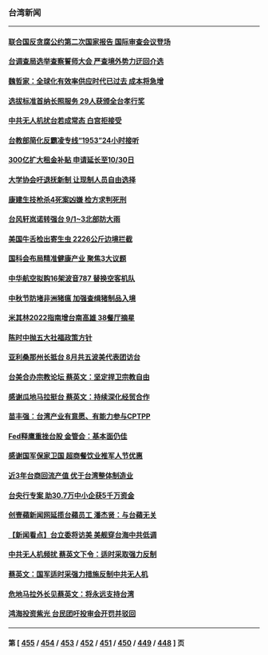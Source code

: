 ### 台湾新闻
---
#### [联合国反贪腐公约第二次国家报告 国际审查会议登场](../../pages/ncid1349361/n13813830.md) 
#### [台调查局选举查察誓师大会 严查境外势力迂回介选](../../pages/ncid1349361/n13813838.md) 
#### [魏哲家：全球化有效率供应时代已过去 成本将急增](../../pages/ncid1349361/n13813856.md) 
#### [选拔标准首纳长照服务 29人获颁全台孝行奖](../../pages/ncid1349361/n13813872.md) 
#### [中共无人机扰台若成常态 白宫拒接受](../../pages/ncid1349361/n13813783.md) 
#### [台教部简化反霸凌专线“1953”24小时接听](../../pages/ncid1349361/n13813882.md) 
#### [300亿扩大租金补贴 申请延长至10/30日](../../pages/ncid1349361/n13813880.md) 
#### [大学协会吁退抚新制 让现制人员自由选择](../../pages/ncid1349361/n13813877.md) 
#### [康建生技枪杀4死案凶嫌 检方求判死刑](../../pages/ncid1349361/n13813871.md) 
#### [台风轩岚诺转强台 9/1~3北部防大雨](../../pages/ncid1349361/n13813889.md) 
#### [美国牛舌检出寄生虫 2226公斤边境拦截](../../pages/ncid1349361/n13813887.md) 
#### [国科会布局精准健康产业 聚焦3大议题](../../pages/ncid1349361/n13813886.md) 
#### [中华航空拟购16架波音787 替换空客机队](../../pages/ncid1349361/n13813785.md) 
#### [中秋节防堵非洲猪瘟 加强查缉猪制品入境](../../pages/ncid1349361/n13813860.md) 
#### [米其林2022指南增台南高雄 38餐厅摘星](../../pages/ncid1349361/n13813862.md) 
#### [陈时中抛五大社福政策方针](../../pages/ncid1349361/n13813832.md) 
#### [亚利桑那州长抵台 8月共五波美代表团访台](../../pages/ncid1349361/n13813826.md) 
#### [台美合办宗教论坛 蔡英文：坚定捍卫宗教自由](../../pages/ncid1349361/n13813822.md) 
#### [感谢瓜地马拉挺台 蔡英文：持续深化经贸合作](../../pages/ncid1349361/n13813800.md) 
#### [苗丰强：台湾产业有意愿、有能力参与CPTPP](../../pages/ncid1349361/n13813825.md) 
#### [Fed释鹰重挫台股 金管会：基本面仍佳](../../pages/ncid1349361/n13813791.md) 
#### [感谢国军保家卫国 超商餐饮业推军人节优惠](../../pages/ncid1349361/n13813782.md) 
#### [近3年台商回流产值 优于台湾整体制造业](../../pages/ncid1349361/n13813769.md) 
#### [台央行专案 助30.7万中小企获5千万资金](../../pages/ncid1349361/n13813773.md) 
#### [创壹蘋新闻网延揽台蘋员工 潘杰贤：与台蘋无关](../../pages/ncid1349361/n13813755.md) 
#### [【新闻看点】台立委将访美 美舰穿台海中共低调](../../pages/ncid1349361/n13813310.md) 
#### [中共无人机频扰 蔡英文下令：适时采取强力反制](../../pages/ncid1349361/n13813712.md) 
#### [蔡英文：国军适时采强力措施反制中共无人机](../../pages/ncid1349361/n13813757.md) 
#### [危地马拉外长见蔡英文：将永远支持台湾](../../pages/ncid1349361/n13813624.md) 
#### [鸿海投资紫光 台民团吁投审会开罚并驳回](../../pages/ncid1349361/n13813107.md) 

---
#### 第 [ [455](./455.md) / [454](./454.md) / [453](./453.md) / [452](./452.md) / [451](./451.md) / [450](./450.md) / [449](./449.md) / [448](./448.md) ] 页
